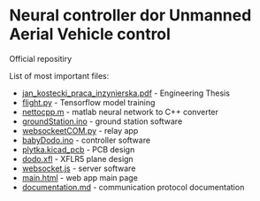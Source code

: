 # Neural controller dor Unmanned Aerial Vehicle control
Official repositiry 

List of most important files:

- [jan_kostecki_praca_inzynierska.pdf](/praca/jan_kostecki_praca_inzynierska.pdf) - Engineering Thesis
- [flight.py](/AI/flight.py) - Tensorflow model training
- [nettocpp.m](/AI/nettocpp.m) - matlab neural network to C++ converter
- [groundStation.ino](/Ground%20Station/groundStation.ino) - ground station software
- [websockeetCOM.py](/Ground%20Station/websocketCOM.py) - relay app
- [babyDodo.ino](/Kontroler/babyDodo/babyDodo.ino) - controller software
- [plytka.kicad_pcb](/plytka/plytka/plytka.kicad_pcb) - PCB design
- [dodo.xfl](/samolot/dodo.xfl) - XFLR5 plane design
- [websocket.js](/serwer/websocket.js) - server software
- [main.html](/webapp/main.html) - web app main page
- [documentation.md](/documentation.md) - communication protocol documentation
